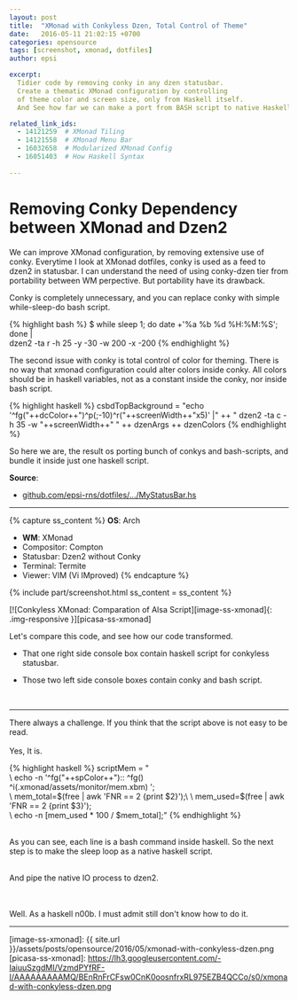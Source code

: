 ```yaml
---
layout: post
title:  "XMonad with Conkyless Dzen, Total Control of Theme"
date:   2016-05-11 21:02:15 +0700
categories: opensource
tags: [screenshot, xmonad, dotfiles]
author: epsi

excerpt:
  Tidier code by removing conky in any dzen statusbar.
  Create a thematic XMonad configuration by controlling 
  of theme color and screen size, only from Haskell itself.
  And See how far we can make a port from BASH script to native Haskell.

related_link_ids: 
  - 14121259  # XMonad Tiling
  - 14121558  # XMonad Menu Bar
  - 16032658  # Modularized XMonad Config
  - 16051403  # How Haskell Syntax
  
---
```


# Removing Conky Dependency between XMonad and Dzen2

We can improve XMonad configuration, by removing extensive use of conky.
Everytime I look at XMonad dotfiles, conky is used as a feed to dzen2 in statusbar. 
I can understand the need of using conky-dzen tier from portability between WM perpective.
But portability have its drawback.

Conky is completely unnecessary,
and you can replace conky with simple while-sleep-do bash script.

{% highlight bash %}
 $ while sleep 1; do date +'%a %b %d %H:%M:%S'; done | \
   dzen2 -ta r -h 25 -y -30 -w 200 -x -200
{% endhighlight %}

The second issue with conky is total control of color for theming.
There is no way that xmonad configuration could alter colors inside conky.
All colors should be in haskell variables, 
not as a constant inside the conky, nor inside bash script.

{% highlight haskell %}
csbdTopBackground = "echo '^fg("++dcColor++")^p(;-10)^r("++screenWidth++"x5)' |"
    ++ " dzen2 -ta c -h 35 -w "++screenWidth++" "
    ++ dzenArgs ++ dzenColors
{% endhighlight %} 

So here we are, the result os porting bunch of conkys and bash-scripts,
and bundle it inside just one haskell script.

**Source**:<br/>
* [github.com/epsi-rns/dotfiles/.../MyStatusBar.hs][dotfiles-statusbar]

* * *

{% capture ss_content %}
<strong>OS</strong>: Arch<br/>
  + <strong>WM</strong>: XMonad<br/>
  + Compositor: Compton<br/>
  + Statusbar: Dzen2 without Conky<br/>
  + Terminal: Termite<br/>
  + Viewer: VIM (Vi IMproved)
{% endcapture %}

{% include part/screenshot.html ss_content = ss_content %}

[![Conkyless XMonad: Comparation of Alsa Script][image-ss-xmonad]{: .img-responsive }][picasa-ss-xmonad]

Let's compare this code, and see how our code transformed.

* That one right side console box contain haskell script for conkyless statusbar.

* Those two left side console boxes contain conky and bash script.

<br/>

* * *

There always a challenge. 
If you think that the script above is not easy to be read. 
<br/><br/>
Yes, It is.
<br/>

{% highlight haskell %}
scriptMem = "\
 \  echo -n '^fg("++spColor++"):: ^fg()\
    \^i(.xmonad/assets/monitor/mem.xbm) ';\
 \  mem_total=$(free | awk 'FNR == 2 {print $2}');\
 \  mem_used=$(free | awk 'FNR == 2 {print $3}');\
 \  echo -n $[$mem_used * 100 / $mem_total];"
{% endhighlight %} 

<br/>
As you can see, each line is a bash command inside haskell.
So the next step is to make the sleep loop as a native haskell script.
<br/><br/>

And pipe the native IO process to dzen2.
<br><br><br/>

Well. As a haskell n00b. I must admit still don't know how to do it.

-- -- --



[//]: <> ( -- -- -- links below -- -- -- )

[dotfiles-statusbar]: https://github.com/epsi-rns/dotfiles/blob/master/xmonad/xmonad-dzen-2/lib/MyStatusBar.hs
[image-ss-xmonad]: {{ site.url }}/assets/posts/opensource/2016/05/xmonad-with-conkyless-dzen.png
[picasa-ss-xmonad]: https://lh3.googleusercontent.com/-IaiuuSzgdMI/VzmdPYfRF-I/AAAAAAAAAMQ/BEnRnFrCFsw0CnK0oosnfrxRL975EZB4QCCo/s0/xmonad-with-conkyless-dzen.png
